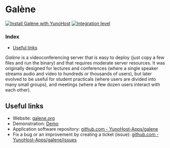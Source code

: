# Galène

[![Install Galène with YunoHost](https://install-app.yunohost.org/install-with-yunohost.svg)](https://install-app.yunohost.org/?app=galene) [![Integration level](https://dash.yunohost.org/integration/galene.svg)](https://dash.yunohost.org/appci/app/galene)

### Index

- [Useful links](#useful-links)

*Galène* is a videoconferencing server that is easy to deploy (just copy a few files and run the binary) and that requires moderate server resources. It was originally designed for lectures and conferences (where a single speaker streams audio and video to hundreds or thousands of users), but later evolved to be useful for student practicals (where users are divided into many small groups), and meetings (where a few dozen users interact with each other). 

## Useful links

+ Website: [galene.org](https://galene.org/)
+ Demonstration: [Demo](https://galene.org:8443/)
+ Application software repository: [github.com - YunoHost-Apps/galene](https://github.com/YunoHost-Apps/galene_ynh)
+ Fix a bug or an improvement by creating a ticket (issue): [github.com - YunoHost-Apps/galene/issues](https://github.com/YunoHost-Apps/galene_ynh/issues)
